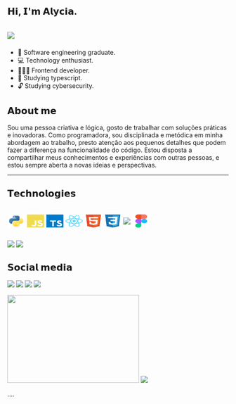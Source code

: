 ## 𝗛𝗶, 𝗜'𝗺 𝗔𝗹𝘆𝗰𝗶𝗮.
![](https://mir-s3-cdn-cf.behance.net/project_modules/fs/81bb4b165684019.640b6038d133e.gif)
---

- 📌 Software engineering graduate.
- 💻 Technology enthusiast. 
- 👩🏻‍💻 Frontend developer.
- 📖 Studying typescript.
- 🔓 Studying cybersecurity.



## 𝗔𝗯𝗼𝘂𝘁 𝗺𝗲

Sou uma pessoa criativa e lógica, gosto de trabalhar com soluções práticas e inovadoras. Como programadora, sou disciplinada e metódica em minha abordagem ao trabalho, presto atenção aos pequenos detalhes que podem fazer a diferença na funcionalidade do código. Estou disposta a compartilhar meus conhecimentos e experiências com outras pessoas, e estou sempre aberta a novas ideias e perspectivas.

---

## 𝗧𝗲𝗰𝗵𝗻𝗼𝗹𝗼𝗴𝗶𝗲𝘀
 
<div style="display: inline_block"><br>
 <img align="center" alt="Alycia-Python" height="30" width="40" src="https://raw.githubusercontent.com/devicons/devicon/master/icons/python/python-original.svg">
  <img align="center" alt="Alycia-Js" height="30" width="40" src="https://raw.githubusercontent.com/devicons/devicon/master/icons/javascript/javascript-plain.svg">
  <img align="center" alt="Alycia-Ts" height="30" width="40" src="https://raw.githubusercontent.com/devicons/devicon/master/icons/typescript/typescript-plain.svg">
  <img align="center" alt="Alycia-React" height="30" width="40" src="https://raw.githubusercontent.com/devicons/devicon/master/icons/react/react-original.svg">
  <img align="center" alt="Alycia-HTML" height="30" width="40" src="https://raw.githubusercontent.com/devicons/devicon/master/icons/html5/html5-original.svg">
  <img align="center" alt="Alycia-CSS" height="30" width="40" src="https://raw.githubusercontent.com/devicons/devicon/master/icons/css3/css3-original.svg">
  <img width ='30px' align='center' src ='https://raw.githubusercontent.com/rahulbanerjee26/githubAboutMeGenerator/main/icons/git.svg'>
 <img align="center" alt="Alycia-figma" height="30" width="40" src="https://raw.githubusercontent.com/devicons/devicon/master/icons/figma/figma-original.svg">
 
</div>

##
  <img src="https://github-readme-stats-wheat-two-53.vercel.app/api?username=ByAlyck&theme=neon&hide_border=false&include_all_commits=false&count_private=false"  width="364px" />                    <img src="https://github-readme-streak-stats.herokuapp.com/?user=ByAlyck&theme=neon&hide_border=false"  width="400px" />
  
  
  ## 𝗦𝗼𝗰𝗶𝗮𝗹 𝗺𝗲𝗱𝗶𝗮
 
<div> 
  <a href="https://youtube.com/@byalyck6467" target="_blank"><img src="https://img.shields.io/badge/YouTube-FF0000?style=for-the-badge&logo=youtube&logoColor=white" target="_blank"></a>
  <a href="https://instagram.com/alycia.heavenly?igshid=ZDdkNTZiNTM=" target="_blank"><img src="https://img.shields.io/badge/-Instagram-%23E4405F?style=for-the-badge&logo=instagram&logoColor=white" target="_blank"></a>
  <a href = "mailto:byalyck@gmail.com"><img src="https://img.shields.io/badge/-Gmail-%23333?style=for-the-badge&logo=gmail&logoColor=white" target="_blank"></a>
  <a href="https://www.linkedin.com/in/alycia-ribeiro-5aa418245" target="_blank"><img src="https://img.shields.io/badge/-LinkedIn-%230077B5?style=for-the-badge&logo=linkedin&logoColor=white" target="_blank"></a> 
  
</div>
 
<img src="https://media4.giphy.com/media/l2QE6znHVshMqR5ba/source.gif" width="300" height="200" /> ![](https://komarev.com/ghpvc/?username=byalycky&color=006bed)
 

....
       
